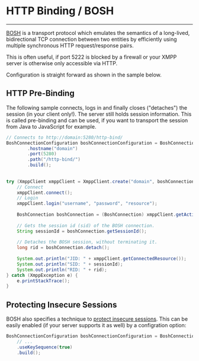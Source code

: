 # HTTP Binding / BOSH
---

[BOSH][BOSH] is a transport protocol which emulates the semantics of a long-lived, bidirectional TCP connection between two entities
by efficiently using multiple synchronous HTTP request/response pairs.

This is often useful, if port 5222 is blocked by a firewall or your XMPP server is otherwise only accessible via HTTP.

Configuration is straight forward as shown in the sample below.

## HTTP Pre-Binding

The following sample connects, logs in and finally closes ("detaches") the session (in your client only!). The server still holds session information.
This is called pre-binding and can be used, if you want to transport the session from Java to JavaScript for example.

```java
// Connects to http://domain:5280/http-bind/
BoshConnectionConfiguration boshConnectionConfiguration = BoshConnectionConfiguration.builder()
        .hostname("domain")
        .port(5280)
        .path("/http-bind/")
        .build();
        
        
try (XmppClient xmppClient = XmppClient.create("domain", boshConnectionConfiguration)) {
    // Connect
    xmppClient.connect();
    // Login
    xmppClient.login("username", "password", "resource");
    
    BoshConnection boshConnection = (BoshConnection) xmppClient.getActiveConnection();
    
    // Gets the session id (sid) of the BOSH connection.
    String sessionId = boshConnection.getSessionId();
    
    // Detaches the BOSH session, without terminating it.
    long rid = boshConnection.detach();
    
    System.out.println("JID: " + xmppClient.getConnectedResource());
    System.out.println("SID: " + sessionId);
    System.out.println("RID: " + rid);
} catch (XmppException e) {
    e.printStackTrace();
}
```

## Protecting Insecure Sessions

BOSH also specifies a technique to [protect insecure sessions][Protecting Insecure Sessions].
This can be easily enabled (if your server supports it as well) by a configration option:

```java
BoshConnectionConfiguration boshConnectionConfiguration = BoshConnectionConfiguration.builder()
    // ...
    .useKeySequence(true)
    .build();
```

[BOSH]: https://xmpp.org/extensions/xep-0124.html "XEP-0124: Bidirectional-streams Over Synchronous HTTP (BOSH)"
[Protecting Insecure Sessions]: https://xmpp.org/extensions/xep-0124.html#keys "XEP-0124: Bidirectional-streams Over Synchronous HTTP (BOSH)"